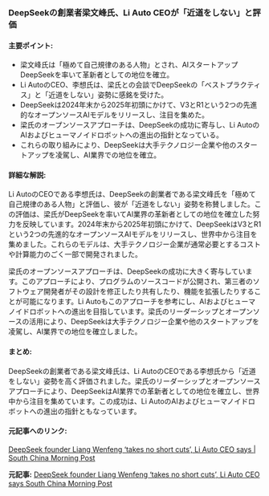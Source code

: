 ### DeepSeekの創業者梁文峰氏、Li Auto CEOが「近道をしない」と評価

#### 主要ポイント:
- 梁文峰氏は「極めて自己規律のある人物」とされ、AIスタートアップDeepSeekを率いて革新者としての地位を確立。
- Li AutoのCEO、李想氏は、梁氏との会談でDeepSeekの「ベストプラクティス」と「近道をしない」姿勢に感銘を受けた。
- DeepSeekは2024年末から2025年初頭にかけて、V3とR1という2つの先進的なオープンソースAIモデルをリリースし、注目を集めた。
- 梁氏のオープンソースアプローチは、DeepSeekの成功に寄与し、Li AutoのAIおよびヒューマノイドロボットへの進出の指針となっている。
- これらの取り組みにより、DeepSeekは大手テクノロジー企業や他のスタートアップを凌駕し、AI業界での地位を確立。

#### 詳細な解説:
Li AutoのCEOである李想氏は、DeepSeekの創業者である梁文峰氏を「極めて自己規律のある人物」と評価し、彼が「近道をしない」姿勢を称賛しました。この評価は、梁氏がDeepSeekを率いてAI業界の革新者としての地位を確立した努力を反映しています。2024年末から2025年初頭にかけて、DeepSeekはV3とR1という2つの先進的なオープンソースAIモデルをリリースし、世界中から注目を集めました。これらのモデルは、大手テクノロジー企業が通常必要とするコストや計算能力のごく一部で開発されました。

梁氏のオープンソースアプローチは、DeepSeekの成功に大きく寄与しています。このアプローチにより、プログラムのソースコードが公開され、第三者のソフトウェア開発者がその設計を修正したり共有したり、機能を拡張したりすることが可能になります。Li Autoもこのアプローチを参考にし、AIおよびヒューマノイドロボットへの進出を目指しています。梁氏のリーダーシップとオープンソースの活用により、DeepSeekは大手テクノロジー企業や他のスタートアップを凌駕し、AI業界での地位を確立しました。

#### まとめ:
DeepSeekの創業者である梁文峰氏は、Li AutoのCEOである李想氏から「近道をしない」姿勢を高く評価されました。梁氏のリーダーシップとオープンソースアプローチにより、DeepSeekはAI業界での革新者としての地位を確立し、世界中から注目を集めています。この成功は、Li AutoのAIおよびヒューマノイドロボットへの進出の指針ともなっています。

#### 元記事へのリンク:
[DeepSeek founder Liang Wenfeng ‘takes no short cuts’, Li Auto CEO says | South China Morning Post](https://www.scmp.com/tech/tech-trends/article/3261454/deepseek-founder-liang-wenfeng-takes-no-short-cuts-li-auto-ceo-says)

**元記事:** [DeepSeek founder Liang Wenfeng ‘takes no short cuts’, Li Auto CEO says South China Morning Post](https://www.scmp.com/tech/tech-trends/article/3309767/deepseek-founder-liang-wenfeng-takes-no-short-cuts-li-auto-ceo-says)